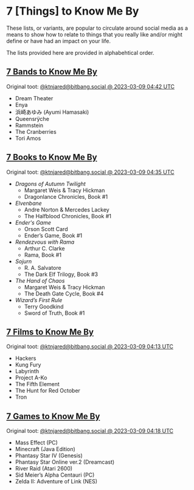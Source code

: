 # 7 [Things] to Know Me By

These lists, or variants, are popular to circulate around social media as a means to show how to relate to things that you really like and/or might define or have had an impact on your life.

The lists provided here are provided in alphabehtical order.

## [7 Bands to Know Me By][hashtag-bands]

Original toot: [@ktnjared@bitbang.social @ 2023-03-09 04:42 UTC][bands]

- Dream Theater
- Enya
- 浜崎あゆみ (Ayumi Hamasaki)
- Queensrÿche
- Rammstein
- The Cranberries
- Tori Amos

## [7 Books to Know Me By][hashtag-books]

Original toot: [@ktnjared@bitbang.social @ 2023-03-09 04:35 UTC][books]

- _Dragons of Autumn Twilight_
    - Margaret Weis & Tracy Hickman
    - Dragonlance Chronicles, Book #1
- _Elvenbane_
    - Andre Norton & Mercedes Lackey
    - The Halfblood Chronicles, Book #1
- _Ender's Game_
    - Orson Scott Card
    - Ender’s Game, Book #1
- _Rendezvous with Rama_
    - Arthur C. Clarke
    - Rama, Book #1
- _Sojurn_
    - R. A. Salvatore
    - The Dark Elf Trilogy, Book #3
- _The Hand of Chaos_
    - Margaret Weis & Tracy Hickman
    - The Death Gate Cycle, Book #4
- _Wizard’s First Rule_
    - Terry Goodkind
    - Sword of Truth, Book #1

## [7 Films to Know Me By][hashtag-films]

Original toot: [@ktnjared@bitbang.social @ 2023-03-09 04:13 UTC][films]

- Hackers
- Kung Fury
- Labyrinth
- Project A-Ko
- The Fifth Element
- The Hunt for Red October
- Tron

## [7 Games to Know Me By][hashtag-games]

Original toot: [@ktnjared@bitbang.social @ 2023-03-09 04:18 UTC][games]

- Mass Effect (PC)
- Minecraft (Java Edition)
- Phantasy Star IV (Genesis)
- Phantasy Star Online ver.2 (Dreamcast)
- River Raid (Atari 2600)
- Sid Meier’s Alpha Centauri (PC)
- Zelda II: Adventure of Link (NES)

<!-- LINK LIST -->
[bands]: https://bitbang.social/@ktnjared/109991478934399150
[books]: https://bitbang.social/@ktnjared/109991462132159462
[films]: https://bitbang.social/@ktnjared/109991374952032312
[games]: https://bitbang.social/@ktnjared/109991397569949993
[hashtag-bands]: https://bitbang.social/tags/7BandsToKnowMe
[hashtag-books]: https://bitbang.social/tags/7BooksToKnowMe
[hashtag-films]: https://bitbang.social/tags/7FilmsToKnowMe
[hashtag-games]: https://bitbang.social/tags/7GamesToKnowMe
